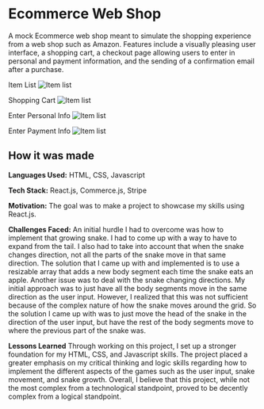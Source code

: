 
# Ecommerce Web Shop

A mock Ecommerce web shop meant to simulate the shopping experience from a web shop such as Amazon. Features include a visually pleasing user interface, a shopping cart, a checkout page allowing users to enter in personal and payment information, and the sending of a confirmation email after a purchase.

Item List
![Item list](https://github.com/MatthewAu3/ecommerce-web-shop/blob/main/item-list.PNG?raw=true)

Shopping Cart
![Item list](https://github.com/MatthewAu3/ecommerce-web-shop/blob/main/shopping-cart.PNG?raw=true)

Enter Personal Info
![Item list](https://github.com/MatthewAu3/ecommerce-web-shop/blob/main/checkout-page.PNG?raw=true)

Enter Payment Info
![Item list](https://github.com/MatthewAu3/ecommerce-web-shop/blob/main/checkout-page2.PNG?raw=true)

## How it was made

**Languages Used:** HTML, CSS, Javascript

**Tech Stack:** React.js, Commerce.js, Stripe

**Motivation:** The goal was to make a project to showcase my skills using React.js. 

**Challenges Faced:** An initial hurdle I had to overcome was how to implement that growing snake. I had to come up with a way to have to expand from the tail. I also had to take into account that when the snake changes direction, not all the parts of the snake move in that same direction. The solution that I came up with and implemented is to
use a resizable array that adds a new body segment each time the snake eats an apple. Another issue was to deal with the snake changing directions. My initial approach was to just have all the body segments move in the same direction as the user input. However, I realized that this was not sufficient because of the complex nature of how the snake moves around the grid.
So the solution I came up with was to just move the head of the snake in the direction of the user input, but have the rest of the body segments move to where the previous part of the snake was.

**Lessons Learned** Through working on this project, I set up a stronger foundation for my HTML, CSS, and Javascript skills. The project placed a greater emphasis on my critical thinking and logic skills regarding how to implement the different aspects of the games such as the user input, snake movement, and snake growth. Overall, I believe that this project, while not the most complex from a technological standpoint, proved to be decently complex from a logical standpoint.